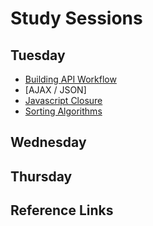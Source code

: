 # Study Sessions

## Tuesday

- [Building API Workflow](https://gist.github.com/f3r/e00b16fc060bf30de546)
- [AJAX / JSON]
- [Javascript Closure](https://gist.github.com/mddub/17fc6de6bde9db960135)
- [Sorting Algorithms](https://gist.github.com/harryworld/7d038cc15af40fd89da0)

## Wednesday

## Thursday

## Reference Links
